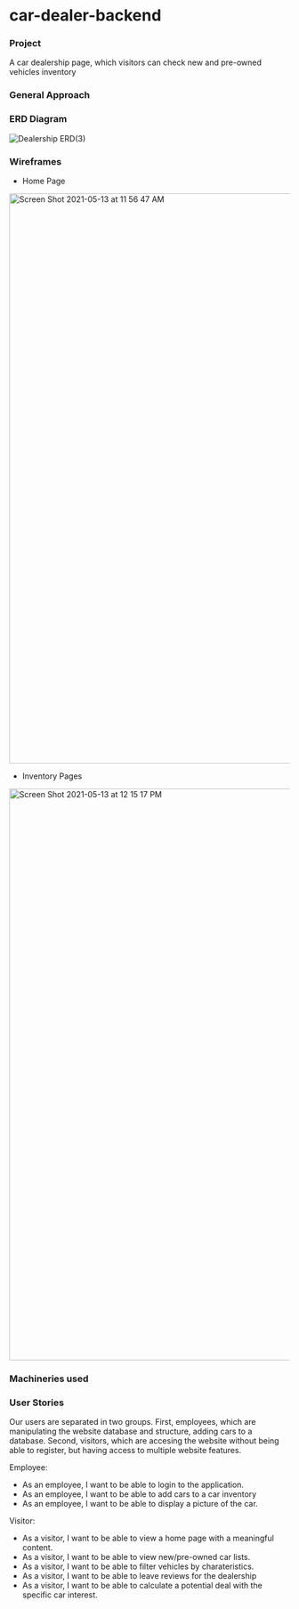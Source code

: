 # car-dealer-backend

### Project

A car dealership page, which visitors can check new and pre-owned vehicles inventory

### General Approach

### ERD Diagram

![Dealership ERD(3)](https://user-images.githubusercontent.com/49173138/118182339-7f13c800-b3fe-11eb-9f23-c3f20461aaf1.jpg)

### Wireframes

- Home Page
<img width="1025" alt="Screen Shot 2021-05-13 at 11 56 47 AM" src="https://user-images.githubusercontent.com/49173138/118161264-fccada00-b3e4-11eb-8ab3-dccf731ba79d.png">

- Inventory Pages
<img width="1028" alt="Screen Shot 2021-05-13 at 12 15 17 PM" src="https://user-images.githubusercontent.com/49173138/118161304-09e7c900-b3e5-11eb-9c17-c69d84b2e529.png">

### Machineries used

### User Stories

Our users are separated in two groups. First, employees, which are manipulating the website database and structure,
adding cars to a database. Second, visitors, which are accesing the website without being able to register, but having
access to multiple website features.

Employee:

- As an employee, I want to be able to login to the application.
- As an employee, I want to be able to add cars to a car inventory
- As an employee, I want to be able to display a picture of the car.

Visitor:

- As a visitor, I want to be able to view a home page with a meaningful content.
- As a visitor, I want to be able to view new/pre-owned car lists.
- As a visitor, I want to be able to filter vehicles by charateristics.
- As a visitor, I want to be able to leave reviews for the dealership
- As a visitor, I want to be able to calculate a potential deal with the specific car interest.
